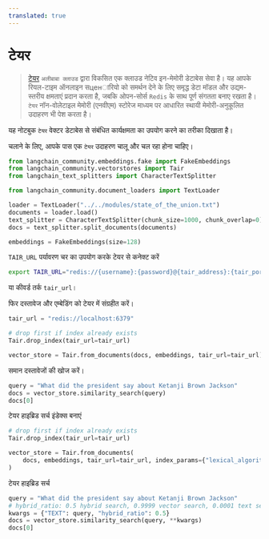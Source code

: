 ```yaml
---
translated: true
---
```


# टेयर

>[टेयर](https://www.alibabacloud.com/help/en/tair/latest/what-is-tair) `अलीबाबा क्लाउड` द्वारा विकसित एक क्लाउड नेटिव इन-मेमोरी डेटाबेस सेवा है।
यह आपके रियल-टाइम ऑनलाइन सценारियो को समर्थन देने के लिए समृद्ध डेटा मॉडल और उद्यम-स्तरीय क्षमताएं प्रदान करता है, जबकि ओपन-सोर्स `Redis` के साथ पूर्ण संगतता बनाए रखता है। `टेयर` नॉन-वोलेटाइल मेमोरी (एनवीएम) स्टोरेज माध्यम पर आधारित स्थायी मेमोरी-अनुकूलित उदाहरण भी पेश करता है।

यह नोटबुक `टेयर` वेक्टर डेटाबेस से संबंधित कार्यक्षमता का उपयोग करने का तरीका दिखाता है।

चलाने के लिए, आपके पास एक `टेयर` उदाहरण चालू और चल रहा होना चाहिए।

```python
from langchain_community.embeddings.fake import FakeEmbeddings
from langchain_community.vectorstores import Tair
from langchain_text_splitters import CharacterTextSplitter
```

```python
from langchain_community.document_loaders import TextLoader

loader = TextLoader("../../modules/state_of_the_union.txt")
documents = loader.load()
text_splitter = CharacterTextSplitter(chunk_size=1000, chunk_overlap=0)
docs = text_splitter.split_documents(documents)

embeddings = FakeEmbeddings(size=128)
```

`TAIR_URL` पर्यावरण चर का उपयोग करके टेयर से कनेक्ट करें

```bash
export TAIR_URL="redis://{username}:{password}@{tair_address}:{tair_port}"
```

या कीवर्ड तर्क `tair_url`।

फिर दस्तावेज और एम्बेडिंग को टेयर में संग्रहीत करें।

```python
tair_url = "redis://localhost:6379"

# drop first if index already exists
Tair.drop_index(tair_url=tair_url)

vector_store = Tair.from_documents(docs, embeddings, tair_url=tair_url)
```

समान दस्तावेजों की खोज करें।

```python
query = "What did the president say about Ketanji Brown Jackson"
docs = vector_store.similarity_search(query)
docs[0]
```

टेयर हाइब्रिड सर्च इंडेक्स बनाएं

```python
# drop first if index already exists
Tair.drop_index(tair_url=tair_url)

vector_store = Tair.from_documents(
    docs, embeddings, tair_url=tair_url, index_params={"lexical_algorithm": "bm25"}
)
```

टेयर हाइब्रिड सर्च

```python
query = "What did the president say about Ketanji Brown Jackson"
# hybrid_ratio: 0.5 hybrid search, 0.9999 vector search, 0.0001 text search
kwargs = {"TEXT": query, "hybrid_ratio": 0.5}
docs = vector_store.similarity_search(query, **kwargs)
docs[0]
```
